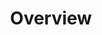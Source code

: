 ---
title: Overview
tags: [template]
# type: Component or Entity
# summary: "Template for how to document a system"
keywords: doc
sidebar: 
permalink: featuresoverview.html
folder: documentation
---
